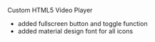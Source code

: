 Custom HTML5 Video Player 
*   added fullscreen button and toggle function
*   added material design font for all icons